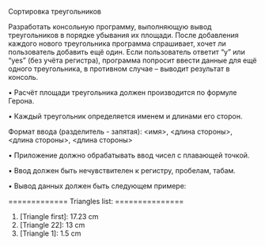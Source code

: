    Сортировка треугольников

Разработать консольную программу, выполняющую вывод треугольников в порядке убывания их площади. После добавления каждого нового треугольника программа спрашивает, хочет ли пользователь добавить ещё один. Если пользователь ответит “y” или “yes” (без учёта регистра), программа попросит ввести данные для ещё одного треугольника, в противном случае – выводит результат в консоль.

•	Расчёт площади треугольника должен производится по формуле Герона.

•	Каждый треугольник определяется именем и длинами его сторон. 

Формат ввода (разделитель - запятая): 
<имя>, <длина стороны>, <длина стороны>, <длина стороны>

•	Приложение должно обрабатывать ввод чисел с плавающей точкой.

•	Ввод должен быть нечувствителен к регистру, пробелам, табам.

•	Вывод данных должен быть следующем примере:

============= Triangles list: ===============
1. [Triangle first]: 17.23 сm
2. [Triangle 22]: 13 cm
3. [Triangle 1]: 1.5 cm